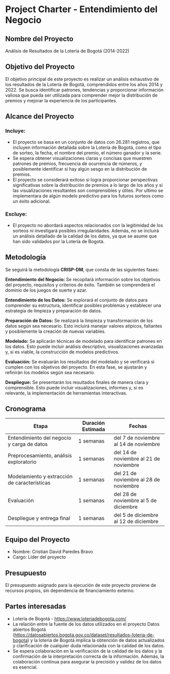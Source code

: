 # Project Charter - Entendimiento del Negocio

## Nombre del Proyecto

Análisis de Resultados de la Lotería de Bogotá (2014-2022)

## Objetivo del Proyecto

El objetivo principal de este proyecto es realizar un análisis exhaustivo de los resultados de la Lotería de Bogotá, comprendidos entre los años 2014 y 2022. Se busca identificar patrones, tendencias y proporcionar información valiosa que pueda ser utilizada para comprender mejor la distribución de premios y mejorar la experiencia de los participantes.

## Alcance del Proyecto

### Incluye:

-  El proyecto se basa en un conjunto de datos con 26.281 registros, que incluyen información detallada sobre la Lotería de Bogotá, como el tipo de sorteo, la fecha, el nombre del premio, el número ganador y la serie.
- Se espera obtener visualizaciones claras y concisas que muestren patrones de premios, frecuencia de ocurrencia de números, y posiblemente identificar si hay algún sesgo en la distribución de premios.
- El proyecto se considerará exitoso si logra proporcionar perspectivas significativas sobre la distribución de premios a lo largo de los años y si las visualizaciones resultantes son comprensibles y útiles. Por ultimo se implementara de algún modelo predictivo para los futuros sorteos como un éxito adicional.

### Excluye:

-  El proyecto no abordará aspectos relacionados con la legitimidad de los sorteos ni investigará posibles irregularidades. Además, no se incluirá un análisis detallado de la calidad de los datos, ya que se asume que han sido validados por la Lotería de Bogotá.

## Metodología
  
Se seguirá la metodología **CRISP-DM**, que consta de las siguientes fases:

**Entendimiento del Negocio:** Se recopilará información sobre los objetivos del proyecto, requisitos y criterios de éxito. También se comprenderá el dominio de los juegos de suerte y azar.

**Entendimiento de los Datos:** Se explorará el conjunto de datos para comprender su estructura, identificar posibles problemas y establecer una estrategia de limpieza y preparación de datos.

**Preparación de Datos:** Se realizará la limpieza y transformación de los datos según sea necesario. Esto incluirá manejar valores atípicos, faltantes y posiblemente la creación de nuevas variables.

**Modelado:** Se aplicarán técnicas de modelado para identificar patrones en los datos. Esto puede incluir análisis descriptivo, visualizaciones avanzadas y, si es viable, la construcción de modelos predictivos.

**Evaluación:** Se evaluarán los resultados del modelado y se verificará si cumplen con los objetivos del proyecto. En esta fase, se ajustarán y refinirán los modelos según sea necesario.

**Despliegue:** Se presentarán los resultados finales de manera clara y comprensible. Esto puede incluir visualizaciones, informes y, si es relevante, la implementación de herramientas interactivas.

## Cronograma

| Etapa | Duración Estimada | Fechas |
|------|---------|-------|
| Entendimiento del negocio y carga de datos | 1 semanas | del 7 de noviembre al 14 de noviembre |
| Preprocesamiento, análisis exploratorio | 1 semanas | del 14 de noviembre al 21 de noviembre |
| Modelamiento y extracción de características | 1 semanas | del 21 de noviembre al 28 de noviembre |
| Evaluación  | 1 semanas | del 28 de noviembre al 5 de diciembre |
| Despliegue y entrega final| 1 semanas | del 5 de diciembre al 12 de diciembre |

## Equipo del Proyecto

- Nombre: Cristian David Paredes Bravo
- Cargo: Líder del proyecto

## Presupuesto

El presupuesto asignado para la ejecución de este proyecto proviene de recursos propios, sin dependencia de financiamiento externo.

## Partes interesadas

- Lotería de Bogotá - https://www.loteriadebogota.com/ 
-  La relación entre la fuente de los datos utilizados en el proyecto Datos abiertos Bogotá (https://datosabiertos.bogota.gov.co/dataset/resultados-loteria-de-bogota) y la loteria de Bogotá implica la obtención de datos actualizados y clarificación de cualquier duda relacionada con la calidad de los datos.
- Se espera colaboración en la verificación de la calidad de los datos y la confirmación de la interpretación correcta de la información. Además, la colaboración continua para asegurar la precisión y validez de los datos es esencial.

